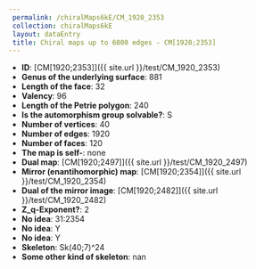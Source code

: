```yaml
--- 
 permalink: /chiralMaps6kE/CM_1920_2353 
 collection: chiralMaps6kE
 layout: dataEntry
 title: Chiral maps up to 6000 edges - CM[1920;2353]
---
```


- **ID**: [CM[1920;2353]]({{ site.url }}/test/CM_1920_2353)
- **Genus of the underlying surface**: 881
- **Length of the face**: 32
- **Valency**: 96
- **Length of the Petrie polygon**: 240
- **Is the automorphism group solvable?**: S
- **Number of vertices**: 40
- **Number of edges**: 1920
- **Number of faces**: 120
- **The map is self-**: none
- **Dual map**: [CM[1920;2497]]({{ site.url }}/test/CM_1920_2497)
- **Mirror (enantihomorphic) map**: [CM[1920;2354]]({{ site.url }}/test/CM_1920_2354)
- **Dual of the mirror image**: [CM[1920;2482]]({{ site.url }}/test/CM_1920_2482)
- **Z_q-Exponent?**: 2
- **No idea**:  31:2354
- **No idea**: Y
- **No idea**: Y
- **Skeleton**: Sk(40;7)^24
- **Some other kind of skeleton**: nan

